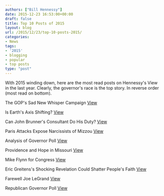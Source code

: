 ```yaml
---
authors: ["Bill Hennessy"]
date: 2015-12-23 16:53:00+00:00
draft: false
title: Top 10 Posts of 2015
layout: blog
url: /2015/12/23/top-10-posts-2015/
categories:
- News
tags:
- '2015'
- blogging
- popular
- top posts
type: "post"
---
```


With 2015 winding down, here are the most read posts on Hennessy's View in the last year. Clearly, the governor's race is the top story. In reverse order (most read on bottom).

The GOP's Sad New Whisper Campaign [View](https://hennessysview.com/2015/03/21/the-gops-sad-new-whisper-campaign/)

Is Earth's Axis Shifting? [View](https://hennessysview.com/2015/07/19/analysis-of-2016-gop-governor-poll/)

Can John Brunner's Consultant Do His Duty? [View](https://hennessysview.com/2015/07/18/can-john-brunners-consultant-do-his-duty/)

Paris Attacks Expose Narcissists of Mizzou [View](https://hennessysview.com/2015/11/14/paris-attacks-expose-the-narcissists-of-mizzou/)

Analysis of Governor Poll [View](https://hennessysview.com/2015/07/19/analysis-of-2016-gop-governor-poll/)

Providence and Hope in Missouri [View](https://hennessysview.com/2015/03/05/providence-and-hope-in-missouri/)

Mike Flynn for Congress [View](https://hennessysview.com/2015/03/25/mike-flynn-for-congress/)

Eric Greitens's Shocking Revelation Could Shatter People's Faith [View](https://hennessysview.com/2015/07/14/eric-greitens-shocking-revelation-could-shatter-peoples-faith/)

Farewell Joe LeGrand [View](https://hennessysview.com/2015/08/04/farewell-joe-legrand/)

Republican Governor Poll [View](https://hennessysview.com/2015/07/12/republican-governor-poll/)
